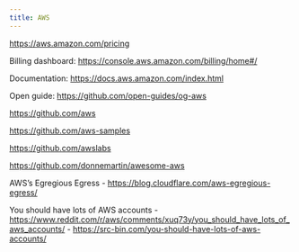 ```yaml
---
title: AWS
---
```


https://aws.amazon.com/pricing

Billing dashboard: https://console.aws.amazon.com/billing/home#/

Documentation: https://docs.aws.amazon.com/index.html

Open guide: https://github.com/open-guides/og-aws

https://github.com/aws

https://github.com/aws-samples

https://github.com/awslabs

https://github.com/donnemartin/awesome-aws

AWS’s Egregious Egress - https://blog.cloudflare.com/aws-egregious-egress/

You should have lots of AWS accounts - https://www.reddit.com/r/aws/comments/xuq73y/you_should_have_lots_of_aws_accounts/ - https://src-bin.com/you-should-have-lots-of-aws-accounts/
